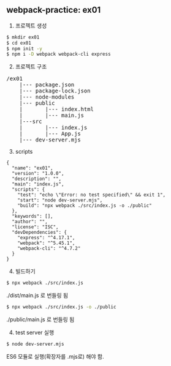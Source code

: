 ## webpack-practice: ex01

1. 프로젝트 생성

```bash
$ mkdir ex01
$ cd ex01
$ npm init -y
$ npm i -D webpack webpack-cli express
```

2. 프로젝트 구조

<pre>
/ex01
    |--- package.json
    |--- package-lock.json
    |--- node-modules
    |--- public
    |       |--- index.html
    |       |--- main.js
    |---src
    |       |--- index.js
    |       |--- App.js
    |--- dev-server.mjs
</pre>


3. scripts

```jason
{
  "name": "ex01",
  "version": "1.0.0",
  "description": "",
  "main": "index.js",
  "scripts": {
    "test": "echo \"Error: no test specified\" && exit 1",
    "start": "node dev-server.mjs",
    "build": "npx webpack ./src/index.js -o ./public"
  },
  "keywords": [],
  "author": "",
  "license": "ISC",
  "devDependencies": {
    "express": "^4.17.1",
    "webpack": "^5.45.1",
    "webpack-cli": "^4.7.2"
  }
}
```

4. 빌드하기

```bash
$ npx webpack ./src/index.js
```

./dist/main.js 로 번들링 됨

```bash
$ npx webpack ./src/index.js -o ./public
```

./public/main.js 로 번들링 됨


4. test server 실행

```bash
$ node dev-server.mjs
```

ES6 모듈로 실행(확장자를 .mjs로) 해야 함.
